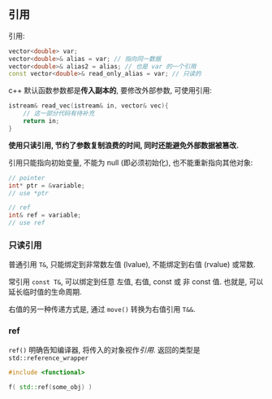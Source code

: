 ## 引用

引用:

```cpp
vector<double> var;
vector<double>& alias = var; // 指向同一数据
vector<double>& alias2 = alias; // 也是 var 的一个引用
const vector<double>& read_only_alias = var; // 只读的
```

c++ 默认函数参数都是**传入副本的**, 要修改外部参数, 可使用引用:

```cpp
istream& read_vec(istream& in, vector& vec){ 
	// 这一部分代码有待补充 
	return in; 
} 
```

**使用只读引用, 节约了参数复制浪费的时间, 同时还能避免外部数据被篡改.**

引用只能指向初始变量, 不能为 null (即必须初始化), 也不能重新指向其他对象:

```cpp
// pointer
int* ptr = &variable;
// use *ptr

// ref
int& ref = variable;
// use ref
``` 

### 只读引用

普通引用 `T&`, 只能绑定到非常数左值 (lvalue), 不能绑定到右值 (rvalue) 或常数.

常引用 `const T&`, 可以绑定到任意 左值, 右值, const 或 非 const 值. 也就是, 可以延长临时值的生命周期.

右值的另一种传递方式是, 通过 `move()` 转换为右值引用 `T&&`.

### ref

`ref()` 明确告知编译器, 将传入的对象视作*引用*. 返回的类型是 `std::reference_wrapper`

```cpp
#include <functional>

f( std::ref(some_obj) )
````